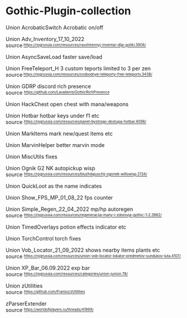 # Gothic-Plugin-collection
Union AcrobaticSwitch Acrobatic on/off

Union Adv_Inventory_17_10_2022
</br>  source<sup><sub> https://rpgrussia.com/resources/rasshirennyj-inventar-dlja-gotiki.3906/</sub></sup>
  
Union AsyncSaveLoad faster save/load

Union FreeTeleport_H 3 custom teports limited to 3 per zen
 </br> source<sup><sub> https://rpgrussia.com/resources/svobodnye-teleporty-free-teleports.3438/</sub></sup>
  
Union GDRP discord rich presence</br>
  source <sup><sub>https://github.com/Lavalierre/GothicRichPresence</sub></sup>
  
Union HackChest open chest with mana/weapons

Union Hotbar hotbar keys under f1 etc</br>
  source <sup><sub>https://rpgrussia.com/resources/panel-bystrogo-dostupa-hotbar.4096/</sub></sup>
  
Union MarkItems mark new/quest items etc

Union MarvinHelper better marvin mode

Union MiscUtils fixes

Union Ognik G2 NK autopickup wisp </br>
  source <sup><sub>https://rpgrussia.com/resources/bluzhdajuschij-ogonek-willowisp.2134/</sub></sup>
  
Union QuickLoot as the name indicates

Union Show_FPS_MP_01_08_22 fps counter

Union Simple_Regen_22_04_2022 mp/hp autoregen</br>
  source <sup><sub>https://rpgrussia.com/resources/regeneracija-many-i-zdorovja-gothic-1-2.3962/</sub></sup>
  
Union TimedOverlays potion effects indicator etc

Union TorchControl torch fixes

Union Vob_Locator_21_09_2022 shows nearby items plants etc</br>
  source <sup><sub>https://rpgrussia.com/resources/union-vob-locator-lokator-predmetov-sundukov-luta.4107/</sub></sup>
  
Union XP_Bar_06.09.2022 exp bar</br>
  source <sup><sub>https://rpgrussia.com/resources/categories/union-junion.78/</sub></sup>
  
Union zUtilities</br>
  source <sup><sub>https://github.com/Franisz/zUtilities</sub></sup>
  
zParserExtender</br>
  source <sup><sub>https://worldofplayers.ru/threads/41999/</sub></sup>
